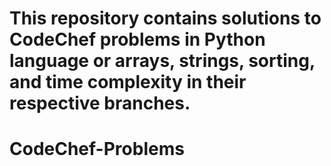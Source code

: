 # This repository contains solutions to CodeChef problems in Python language or arrays, strings, sorting, and time complexity in their respective branches.
# CodeChef-Problems

